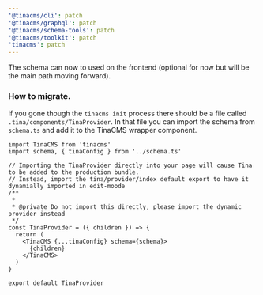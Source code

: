 ```yaml
---
'@tinacms/cli': patch
'@tinacms/graphql': patch
'@tinacms/schema-tools': patch
'@tinacms/toolkit': patch
'tinacms': patch
---
```


The schema can now to used on the frontend (optional for now but will be the main path moving forward).

### How to migrate.

If you gone though the `tinacms init` process there should be a file called `.tina/components/TinaProvider`. In that file you can import the schema from `schema.ts` and add it to the TinaCMS wrapper component.

```tsx
import TinaCMS from 'tinacms'
import schema, { tinaConfig } from '../schema.ts'

// Importing the TinaProvider directly into your page will cause Tina to be added to the production bundle.
// Instead, import the tina/provider/index default export to have it dynamially imported in edit-moode
/**
 *
 * @private Do not import this directly, please import the dynamic provider instead
 */
const TinaProvider = ({ children }) => {
  return (
    <TinaCMS {...tinaConfig} schema={schema}>
      {children}
    </TinaCMS>
  )
}

export default TinaProvider
```